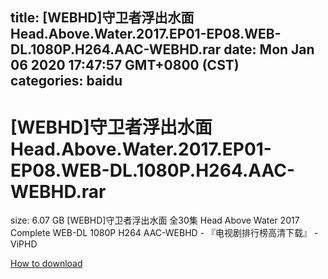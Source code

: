 
title: [WEBHD]守卫者浮出水面 Head.Above.Water.2017.EP01-EP08.WEB-DL.1080P.H264.AAC-WEBHD.rar
date: Mon Jan 06 2020 17:47:57 GMT+0800 (CST)    
categories: baidu
---

# [WEBHD]守卫者浮出水面 Head.Above.Water.2017.EP01-EP08.WEB-DL.1080P.H264.AAC-WEBHD.rar
size: 6.07 GB
 [WEBHD]守卫者浮出水面 全30集 Head Above Water 2017 Complete WEB-DL 1080P H264 AAC-WEBHD - 『电视剧排行榜高清下载』 - ViPHD
 

[How to download](https://bpcam.bemobtrk.com/go/2ceec3aa-1ca2-46d6-b9ff-aaa5c184517c?jno=1793)